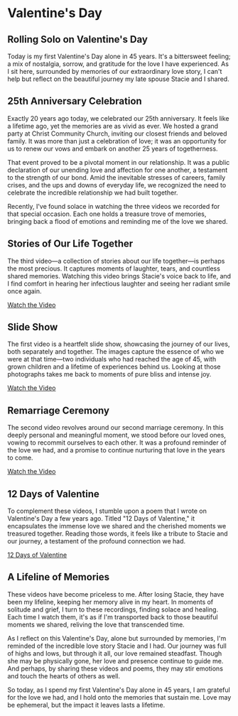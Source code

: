 # Valentine's Day

## Rolling Solo on Valentine's Day

Today is my first Valentine's Day alone in 45 years. It's a bittersweet feeling; a mix of nostalgia, sorrow, and
gratitude for the love I have experienced. As I sit here, surrounded by memories of our extraordinary love story, I
can't help but reflect on the beautiful journey my late spouse Stacie and I shared.


## 25th Anniversary Celebration

Exactly 20 years ago today, we celebrated our 25th anniversary. It feels like a lifetime ago, yet the memories are as
vivid as ever. We hosted a grand party at Christ Community Church, inviting our closest friends and beloved family. It
was more than just a celebration of love; it was an opportunity for us to renew our vows and embark on another 25 years
of togetherness.

That event proved to be a pivotal moment in our relationship. It was a public declaration of our unending love and
affection for one another, a testament to the strength of our bond. Amid the inevitable stresses of careers, family
crises, and the ups and downs of everyday life, we recognized the need to celebrate the incredible relationship we had
built together.

Recently, I've found solace in watching the three videos we recorded for that special occasion. Each one holds a
treasure trove of memories, bringing back a flood of emotions and reminding me of the love we shared.


## Stories of Our Life Together

The third video—a collection of stories about our life together—is perhaps the most precious. It captures moments of
laughter, tears, and countless shared memories. Watching this video brings Stacie's voice back to life, and I find
comfort in hearing her infectious laughter and seeing her radiant smile once again.

[Watch the Video](https://www.youtube.com/watch?v=iXMJhSLY7VI)


## Slide Show

The first video is a heartfelt slide show, showcasing the journey of our lives, both separately and together. The images
capture the essence of who we were at that time—two individuals who had reached the age of 45, with grown children and a
lifetime of experiences behind us. Looking at those photographs takes me back to moments of pure bliss and intense joy.

[Watch the Video](https://www.youtube.com/watch?v=rI23hCG_QO8)


## Remarriage Ceremony

The second video revolves around our second marriage ceremony. In this deeply personal and meaningful moment, we stood
before our loved ones, vowing to recommit ourselves to each other. It was a profound reminder of the love we had, and a
promise to continue nurturing that love in the years to come.

[Watch the Video](https://www.youtube.com/watch?v=XZuWLrPwSNY)


## 12 Days of Valentine

To complement these videos, I stumble upon a poem that I wrote on Valentine's Day a few years ago. Titled "12 Days of
Valentine," it encapsulates the immense love we shared and the cherished moments we treasured together. Reading those
words, it feels like a tribute to Stacie and our journey, a testament of the profound connection we had.

[12 Days of Valentine](/poem/Valentine.md)


## A Lifeline of Memories

These videos have become priceless to me. After losing Stacie, they have been my lifeline, keeping her memory alive in
my heart. In moments of solitude and grief, I turn to these recordings, finding solace and healing. Each time I watch
them, it's as if I'm transported back to those beautiful moments we shared, reliving the love that transcended time.

As I reflect on this Valentine's Day, alone but surrounded by memories, I'm reminded of the incredible love story Stacie
and I had. Our journey was full of highs and lows, but through it all, our love remained steadfast. Though she may be
physically gone, her love and presence continue to guide me. And perhaps, by sharing these videos and poems, they may
stir emotions and touch the hearts of others as well.

So today, as I spend my first Valentine's Day alone in 45 years, I am grateful for the love we had, and I hold onto the
memories that sustain me. Love may be ephemeral, but the impact it leaves lasts a lifetime.